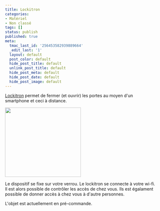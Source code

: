```yaml
---
title: Lockitron
categories:
- Matériel
- Non classé
tags: []
status: publish
published: true
meta:
  tmac_last_id: '256453582939889664'
  _edit_last: '1'
  layout: default
  post_color: default
  hide_post_title: default
  unlink_post_title: default
  hide_post_meta: default
  hide_post_date: default
  hide_post_image: default
---
```

<a href="https://lockitron.com/">Lockitron</a> permet de fermer (et ouvrir) les portes au moyen d'un smartphone et ceci à distance. <!--more-->

<img class="alignnone size-thumbnail wp-image-6124" title="lockitron" src="https://dlgjp9x71cipk.cloudfront.net/2012/10/lockitron-250x229.jpg" alt="" width="250" height="229" />

Le dispositif se fixe sur votre verrou. Le lockitron se connecte à votre wi-fi. Il est alors possible de contrôler les accès de chez vous. Ils est égalament possible de donner accès à chez vous à d'autre personnes.

L'objet est actuellement en pré-commande.
